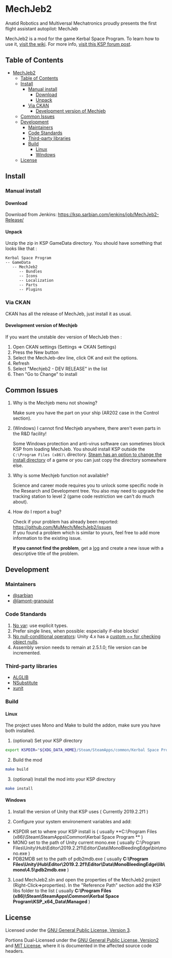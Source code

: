 # MechJeb2

Anatid Robotics and Multiversal Mechatronics proudly presents the first flight assistant autopilot: MechJeb

MechJeb2 is a mod for the game Kerbal Space Program. To learn how to use it, [visit the wiki][wiki]. For more
info, [visit this KSP forum post][post].

[wiki]: https://github.com/MuMech/MechJeb2/wiki

[post]: http://forum.kerbalspaceprogram.com/index.php?/topic/154834-122-anatid-robotics-mumech-mechjeb-autopilot-260-12-dec-2016/

## Table of Contents

- [MechJeb2](#mechjeb2)
    - [Table of Contents](#table-of-contents)
    - [Install](#install)
        - [Manual install](#manual-install)
            - [Download](#download)
            - [Unpack](#unpack)
        - [Via CKAN](#via-ckan)
            - [Development version of Mechjeb](#development-version-of-mechjeb)
    - [Common Issues](#common-issues)
    - [Development](#development)
        - [Maintainers](#maintainers)
        - [Code Standards](#code-standards)
        - [Third-party libraries](#third-party-libraries)
        - [Build](#build)
            - [Linux](#linux)
            - [Windows](#windows)
    - [License](#license)

## Install

### Manual install

#### Download

Download from Jenkins:
<https://ksp.sarbian.com/jenkins/job/MechJeb2-Release/>

#### Unpack

Unzip the zip in KSP GameData directory. You should have something that looks like that :

    Kerbal Space Program
    -- GameData
       -- MechJeb2
          -- Bundles
          -- Icons
          -- Localization
          -- Parts
          -- Plugins

### Via CKAN

CKAN has all the release of MechJeb, just install it as usual.

#### Development version of Mechjeb

If you want the unstable dev version of MechJeb then :

1. Open CKAN settings (Settings => CKAN Settings)
2. Press the New button
3. Select the MechJeb-dev line, click OK and exit the options.
4. Refresh
5. Select "Mechjeb2 - DEV RELEASE" in the list
6. Then "Go to Change" to install

## Common Issues

1. Why is the Mechjeb menu not showing?

   Make sure you have the part on your ship (AR202 case in the Control section).

2. (Windows) I cannot find Mechjeb anywhere, there aren't even parts in the R&D facility!

   Some Windows protection and anti-virus software can sometimes block KSP from loading MechJeb.
   You should install KSP outside the `C:\Program Files (x86)\`
   directory. [Steam has an option to change the install directory](https://support.steampowered.com/kb_article.php?ref=7710-tdlc-0426)
   of a game or you can just copy the directory somewhere else.

3. Why is some Mechjeb function not available?

   Science and career mode requires you to unlock some specific node in the Research and Development tree.
   You also may need to upgrade the tracking station to level 2 (game code restriction we can't do much about).

4. How do I report a bug?

   Check if your problem has already been reported: <https://github.com/MuMech/MechJeb2/issues>  
   If you found a problem which is similar to yours, feel free to add more information to the existing issue.

   **If you cannot find the problem**, get
   a [log](https://forum.kerbalspaceprogram.com/index.php?/topic/83212-how-to-get-support-read-first/#Logs) and create a
   new issue with a descriptive title of the problem.

## Development

### Maintainers

- [@sarbian](https://github.com/sarbian)
- [@lamont-granquist](https://github.com/lamont-granquist)

### Code Standards

1. [No var](https://docs.microsoft.com/en-us/visualstudio/ide/reference/convert-var-to-explicit-type): use explicit
   types.
2. Prefer single lines, when possible: especially if-else blocks!
3. [No null-conditional operators](https://docs.microsoft.com/en-us/dotnet/csharp/language-reference/operators/member-access-operators#null-conditional-operators--and-):
   Unity 4.x has
   a [custom == for checking object nulls](https://blog.unity.com/technology/custom-operator-should-we-keep-it).
4. Assembly version needs to remain at 2.5.1.0; file version can be incremented.

### Third-party libraries

- [ALGLIB](https://www.alglib.net/)
- [NSubstitute](https://nsubstitute.github.io/)
- [xunit](https://xunit.net/)

### Build

#### Linux

The project uses Mono and Make to build the addon, make sure you have both installed.

1. (optional) Set your KSP directory

```sh
export KSPDIR="${XDG_DATA_HOME}/Steam/SteamApps/common/Kerbal Space Program"
```

2. Build the mod

```sh
make build
```

3. (optional) Install the mod into your KSP directory

```sh
make install
```

#### Windows

1. Install the version of Unity that KSP uses ( Currently 2019.2.2f1 )

2. Configure your system environement variables and add:

- KSPDIR set to where your KSP install is ( usually **C:\Program Files (x86)\Steam\SteamApps\Common\Kerbal Space Program
  ** )
- MONO set to the path of Unity current mono.exe ( usually C:\Program
  Files\Unity\Hub\Editor\2019.2.2f1\Editor\Data\MonoBleedingEdge\bin\mono.exe )
- PDB2MDB set to the path of pdb2mdb.exe ( usually **C:\Program
  Files\Unity\Hub\Editor\2019.2.2f1\Editor\Data\MonoBleedingEdge\lib\mono\4.5\pdb2mdb.exe** )

3. Load MechJeb2.sln and open the properties of the MechJeb2 project (Right-Click=>properties). In the "Reference Path"
   section add the KSP libs folder to the list ( usually **C:\Program Files (x86)\Steam\SteamApps\Common\Kerbal Space
   Program\KSP_x64_Data\Managed** )

## License

Licensed under the [GNU General Public License, Version 3](LICENSE.md).

Portions Dual-Licensed under the [GNU General Public License, Version2](GPLv2-LICENSE.md)
and [MIT License](MIT-LICENSE.md), where it is documented in the affected source code headers.
